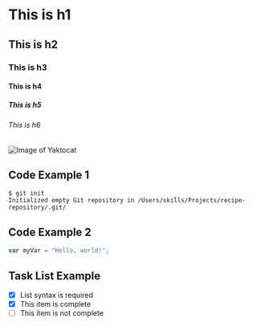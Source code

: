 # This is h1
## This is h2
### This is h3
#### This is h4
##### This is h5
###### This is h6

![Image of Yaktocat](https://octodex.github.com/images/yaktocat.png)

## Code Example 1
```
$ git init
Initialized empty Git repository in /Users/skills/Projects/recipe-repository/.git/
```

## Code Example 2
``` javascript
var myVar = "Hello, world!";
```
## Task List Example
- [x] List syntax is required
- [x] This item is complete
- [ ] This item is not complete

